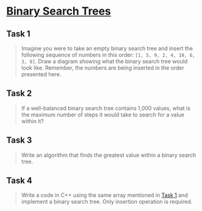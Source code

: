 # [Binary Search Trees](https://github.com/d-khan/dslabs/blob/main/intro/binary-search-trees-activity.md)

## Task 1

> Imagine you were to take an empty binary search tree and insert the following
> sequence of numbers in this order: `[1, 5, 9, 2, 4, 10, 6, 3, 8]`. Draw a
> diagram showing what the binary search tree would look like. Remember, the
> numbers are being inserted in the order presented here.

## Task 2

> If a well-balanced binary search tree contains 1,000 values, what is the
> maximum number of steps it would take to search for a value within it?

## Task 3

> Write an algorithm that finds the greatest value within a binary search tree.

## Task 4

> Write a code in C++ using the same array mentioned in [Task 1](#task-1) and
> implement a binary search tree. Only insertion operation is required.
